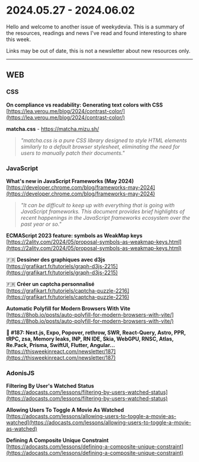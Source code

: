 # 2024.05.27 - 2024.06.02

Hello and welcome to another issue of weekydevia. This is a summary of the
resources, readings and news I've read and found interesting to share this week.

Links may be out of date, this is not a newsletter about new resources only.

-----

## WEB

### CSS

**On compliance vs readability: Generating text colors with CSS**  
[https://lea.verou.me/blog/2024/contrast-color/](https://lea.verou.me/blog/2024/contrast-color/)

**matcha.css** - https://matcha.mizu.sh/

> _"matcha.css is a pure CSS library designed to style HTML elements similarly
> to a default browser stylesheet, eliminating the need for users to manually
> patch their documents."_

### JavaScript

**What's new in JavaScript Frameworks (May 2024)**  
[https://developer.chrome.com/blog/frameworks-may-2024](https://developer.chrome.com/blog/frameworks-may-2024)

> _"It can be difficult to keep up with everything that is going with JavaScript
> frameworks. This document provides brief highlights of recent happenings in
> the JavaScript frameworks ecosystem over the past year or so."_

**ECMAScript 2023 feature: symbols as WeakMap keys**  
[https://2ality.com/2024/05/proposal-symbols-as-weakmap-keys.html](https://2ality.com/2024/05/proposal-symbols-as-weakmap-keys.html)

🇫🇷 **Dessiner des graphiques avec d3js**  
[https://grafikart.fr/tutoriels/graph-d3js-2215](https://grafikart.fr/tutoriels/graph-d3js-2215)

🇫🇷 **Créer un captcha personnalisé**  
[https://grafikart.fr/tutoriels/captcha-puzzle-2216](https://grafikart.fr/tutoriels/captcha-puzzle-2216)

**Automatic Polyfill for Modern Browsers With Vite**  
[https://8hob.io/posts/auto-polyfill-for-modern-browsers-with-vite/](https://8hob.io/posts/auto-polyfill-for-modern-browsers-with-vite/)

**📨 #187: Next.js, Expo, Popover, rethrow, SWR, React-Query, Astro, PPR, tRPC,
zsa, Memory leaks, INP, RN IDE, Skia, WebGPU, RNSC, Atlas, Re.Pack, Prisma,
SwiftUI, Flutter, Angular...**  
[https://thisweekinreact.com/newsletter/187](https://thisweekinreact.com/newsletter/187)

### AdonisJS

**Filtering By User's Watched Status**  
[https://adocasts.com/lessons/filtering-by-users-watched-status](https://adocasts.com/lessons/filtering-by-users-watched-status)

**Allowing Users To Toggle A Movie As Watched**  
[https://adocasts.com/lessons/allowing-users-to-toggle-a-movie-as-watched](https://adocasts.com/lessons/allowing-users-to-toggle-a-movie-as-watched)

**Defining A Composite Unique Constraint**  
[https://adocasts.com/lessons/defining-a-composite-unique-constraint](https://adocasts.com/lessons/defining-a-composite-unique-constraint)
